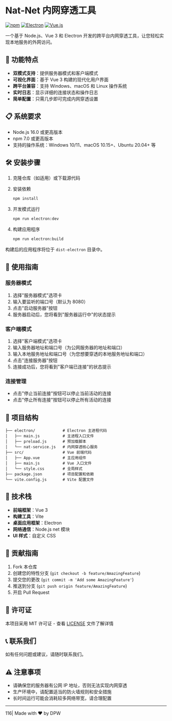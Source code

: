 # Nat-Net 内网穿透工具

[![npm](https://img.shields.io/npm/v/npm.svg)](https://www.npmjs.com/)
[![Electron](https://img.shields.io/badge/Electron-v32.0.0-blue.svg)](https://www.electronjs.org/)
[![Vue.js](https://img.shields.io/badge/Vue.js-v3.5.18-green.svg)](https://vuejs.org/)

一个基于 Node.js、Vue 3 和 Electron 开发的跨平台内网穿透工具，让您轻松实现本地服务的外网访问。

## 🚀 功能特点

- **双模式支持**：提供服务器模式和客户端模式
- **可视化界面**：基于 Vue 3 构建的现代化用户界面
- **跨平台兼容**：支持 Windows、macOS 和 Linux 操作系统
- **实时日志**：显示详细的连接状态和操作日志
- **简单配置**：只需几步即可完成内网穿透设置

## 📋 系统要求

- Node.js 16.0 或更高版本
- npm 7.0 或更高版本
- 支持的操作系统：Windows 10/11、macOS 10.15+、Ubuntu 20.04+ 等

## 🛠️ 安装步骤

1. 克隆仓库（如适用）或下载源代码

2. 安装依赖
   
   ```bash
   npm install
   ```

3. 开发模式运行
   
   ```bash
   npm run electron:dev
   ```

4. 构建应用程序
   
   ```bash
   npm run electron:build
   ```

构建后的应用程序将位于 `dist-electron` 目录中。

## 📖 使用指南

### 服务器模式

1. 选择"服务器模式"选项卡
2. 输入要监听的端口号（默认为 8080）
3. 点击"启动服务器"按钮
4. 服务器启动后，您将看到"服务器运行中"的状态提示

### 客户端模式

1. 选择"客户端模式"选项卡
2. 输入服务器地址和端口号（为公网服务器的地址和端口）
3. 输入本地服务地址和端口号（为您想要穿透的本地服务地址和端口）
4. 点击"连接服务器"按钮
5. 连接成功后，您将看到"客户端已连接"的状态提示

### 连接管理

- 点击"停止当前连接"按钮可以停止当前活动的连接
- 点击"停止所有连接"按钮可以停止所有活动的连接

## 📁 项目结构

```
├── electron/            # Electron 主进程代码
│   ├── main.js          # 主进程入口文件
│   ├── preload.js       # 预加载脚本
│   └── nat-service.js   # 内网穿透核心服务
├── src/                 # Vue 前端代码
│   ├── App.vue          # 主应用组件
│   ├── main.js          # Vue 入口文件
│   └── style.css        # 全局样式
├── package.json         # 项目配置和依赖
└── vite.config.js       # Vite 配置文件
```

## 🔧 技术栈

- **前端框架**：Vue 3
- **构建工具**：Vite
- **桌面应用框架**：Electron
- **网络通信**：Node.js net 模块
- **UI 样式**：自定义 CSS

## 🤝 贡献指南

1. Fork 本仓库
2. 创建您的特性分支 (`git checkout -b feature/AmazingFeature`)
3. 提交您的更改 (`git commit -m 'Add some AmazingFeature'`)
4. 推送到分支 (`git push origin feature/AmazingFeature`)
5. 开启 Pull Request

## 📄 许可证

本项目采用 MIT 许可证 - 查看 [LICENSE](LICENSE) 文件了解详情

## 📞 联系我们

如有任何问题或建议，请随时联系我们。

## ⚠️ 注意事项

- 请确保您的服务器有公网 IP 地址，否则无法实现内网穿透
- 生产环境中，请配置适当的防火墙规则和安全措施
- 长时间运行可能会消耗较多网络带宽，请合理配置

---

116| Made with ❤️ by DPW
